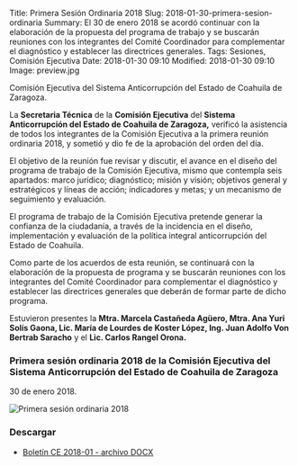 Title: Primera Sesión Ordinaria 2018
Slug: 2018-01-30-primera-sesion-ordinaria
Summary: El 30 de enero 2018 se acordó continuar con la elaboración de la propuesta del programa de trabajo y se buscarán reuniones con los integrantes del Comité Coordinador para complementar el diagnóstico y establecer las directrices generales.
Tags: Sesiones, Comisión Ejecutiva
Date: 2018-01-30 09:10
Modified: 2018-01-30 09:10
Image: preview.jpg


Comisión Ejecutiva del Sistema Anticorrupción del Estado de Coahuila de Zaragoza.

La **Secretaria Técnica** de la **Comisión Ejecutiva** del **Sistema
Anticorrupción del Estado de Coahuila de Zaragoza,** verificó la
asistencia de todos los integrantes de la Comisión Ejecutiva a la
primera reunión ordinaria 2018, y sometió y dio fe de la aprobación del
orden del día.

El objetivo de la reunión fue revisar y discutir, el avance en el
diseño del programa de trabajo de la Comisión Ejecutiva, mismo que
contempla seis apartados: marco jurídico; diagnóstico; misión y visión;
objetivos general y estratégicos y líneas de acción; indicadores y
metas; y un mecanismo de seguimiento y evaluación.

El programa de trabajo de la Comisión Ejecutiva pretende generar la
confianza de la ciudadanía, a través de la incidencia en el diseño,
implementación y evaluación de la política integral anticorrupción del
Estado de Coahuila.

Como parte de los acuerdos de esta reunión, se continuará con la
elaboración de la propuesta de programa y se buscarán reuniones con los
integrantes del Comité Coordinador para complementar el diagnóstico y
establecer las directrices generales que deberán de formar parte de
dicho programa.

Estuvieron presentes la **Mtra. Marcela Castañeda Agüero, Mtra. Ana
Yuri Solís Gaona, Lic. María de Lourdes de Koster López, Ing. Juan
Adolfo Von Bertrab Saracho** y el **Lic. Carlos Rangel Orona.**

### Primera sesión ordinaria 2018 de la Comisión Ejecutiva del Sistema Anticorrupción del Estado de Coahuila de Zaragoza

30 de enero 2018.

<img class="img-fluid" src="foto-ce-2018-01.jpg" alt="Primera sesión ordinaria 2018">

### Descargar

* [Boletín CE 2018-01 - archivo DOCX](boletin-ce-2018-01.docx)
